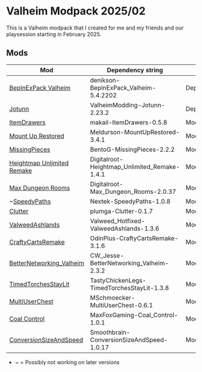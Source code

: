 # Valheim Modpack 2025/02

This is a Valheim modpack that I created for me and my friends and our playsession starting in February 2025.

## Mods

| Mod                                                                                                       | Dependency string                            | Type               |
| --------------------------------------------------------------------------------------------------------- | -------------------------------------------- | ------------------ |
| [BepInExPack Valheim](https://thunderstore.io/c/valheim/p/denikson/BepInExPack_Valheim/)                  | denikson-BepInExPack_Valheim-5.4.2202        | Dependency         |
| [Jotunn](https://thunderstore.io/c/valheim/p/ValheimModding/Jotunn/)                                      | ValheimModding-Jotunn-2.23.2                 | Dependency/Library |
| [ItemDrawers](https://thunderstore.io/c/valheim/p/makail/ItemDrawers/)                                    | makail-ItemDrawers-0.5.8                     | Mod                |
| [Mount Up Restored](https://thunderstore.io/c/valheim/p/Meldurson/MountUpRestored/)                       | Meldurson-MountUpRestored-3.4.1              | Mod                |
| [MissingPieces](https://thunderstore.io/c/valheim/p/BentoG/MissingPieces/)                                | BentoG-MissingPieces-2.2.2                   | Mod                |
| [Heightmap Unlimited Remake](https://thunderstore.io/c/valheim/p/Digitalroot/Heightmap_Unlimited_Remake/) | Digitalroot-Heightmap_Unlimited_Remake-1.4.1 | Mod                |
| [Max Dungeon Rooms](https://thunderstore.io/c/valheim/p/Digitalroot/Max_Dungeon_Rooms/)                   | Digitalroot-Max_Dungeon_Rooms-2.0.37         | Mod                |
| ~[SpeedyPaths](https://thunderstore.io/c/valheim/p/Nextek/SpeedyPaths/)                                   | Nextek-SpeedyPaths-1.0.8                     | Mod                |
| [Clutter](https://thunderstore.io/c/valheim/p/plumga/Clutter/)                                            | plumga-Clutter-0.1.7                         | Mod                |
| [ValweedAshlands](https://thunderstore.io/c/valheim/p/Valweed_Hotfixed/ValweedAshlands/)                  | Valweed_Hotfixed-ValweedAshlands-1.3.6       | Mod                |
| [CraftyCartsRemake](https://thunderstore.io/c/valheim/p/OdinPlus/CraftyCartsRemake/)                      | OdinPlus-CraftyCartsRemake-3.1.6             | Mod                |
| [BetterNetworking_Valheim](https://thunderstore.io/c/valheim/p/CW_Jesse/BetterNetworking_Valheim/)        | CW_Jesse-BetterNetworking_Valheim-2.3.2      | Mod                |
| [TimedTorchesStayLit](https://thunderstore.io/c/valheim/p/TastyChickenLegs/TimedTorchesStayLit/)          | TastyChickenLegs-TimedTorchesStayLit-1.3.8   | Mod                |
| [MultiUserChest](https://thunderstore.io/c/valheim/p/MSchmoecker/MultiUserChest/)                         | MSchmoecker-MultiUserChest-0.6.1             | Mod                |
| [Coal Control](https://thunderstore.io/c/valheim/p/MaxFoxGaming/Coal_Control/)                            | MaxFoxGaming-Coal_Control-1.0.1              | Mod                |
| [ConversionSizeAndSpeed](https://thunderstore.io/c/valheim/p/Smoothbrain/ConversionSizeAndSpeed/)         | Smoothbrain-ConversionSizeAndSpeed-1.0.17    | Mod                |

- ~ = Possibly not working on later versions
